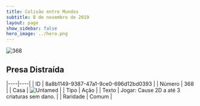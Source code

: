 ```yaml
---
title: Colisão entre Mundos
subtitle: 8 de novembro de 2019
layout: page
show_sidebar: false
hero_image: ../hero.png
---
```


![368](https://cdn.keyforgegame.com/media/card_front/pt/452_368_PWXJP586J475_pt.png)

## Presa Distraída

|----|----|
| ID | 8a8b1149-9387-47a1-9ce0-696d12bd0393 |
| Número | 368 |
| Casa | ![Untamed](https://archonarcana.com/images/thumb/b/bd/Untamed.png/22px-Untamed.png "Indomados") |
| Tipo | Ação |
| Texto | Jogar: Cause 2D a até 3 criaturas sem dano. |
| Raridade | Comum |
